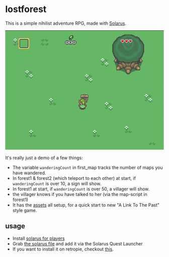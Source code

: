 # lostforest

This is a simple nihilist adventure RPG, made with [Solarus](https://www.solarus-games.org/).

![screen](screen.gif)

It's really just a demo of a few things:

* The variable `wanderingCount` in first_map tracks the number of maps you have wandered.
* In forest1 & forest2 (which teleport to each other) at start, if `wanderingCount` is over 10, a sign will show.
* In forest1 at start, if `wanderingCount` is over 50, a villager will show.
* the villager knows if you have talked to her (via the map-script in forest1)
* It has the [assets](https://docs.solarus-games.org/resources/resource-packs/) all setup, for a quick start to new "A Link To The Past" style game.

## usage

* Install [solarus for players](https://www.solarus-games.org/en/solarus/download)
* Grab [the solarus file](https://github.com/notnullgames/lostforest/releases/download/v0.0.0/lostforest.solarus) and add it via the Solarus Quest Launcher
* If you want to install it on retropie, checkout [this](https://www.solarus-games.org/en/news/2019-08-20-solarus-on-retropie).
